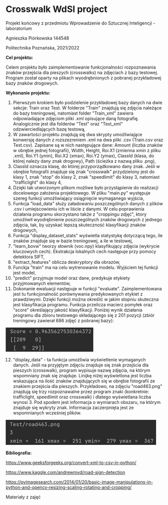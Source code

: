 # Crosswalk WdSI project
 Projekt końcowy z przedmiotu Wprowadzenie do Sztucznej Inteligencji - laboratorium
 
 Agnieszka Piórkowska 144548

 Politechnika Poznańska, 2021/2022
 
 **Cel projektu:** 
 
Celem projektu było zaimplementowanie funkcjonalności rozpoznawania znaków przejścia dla pieszych (crosswalks) na zdjęciach z bazy testowej. Program został oparty na plikach wyodrębnionych z pobranej przykładowej bazy znaków drogowych. 
 
**Wykonanie projektu:**

1) Pierwszym krokiem było podzielenie przykładowej bazy danych na dwie sekcje: Train oraz Test. W folderze "Train" znajdują się zdjęcia należące do bazy treningowej, natomiast folder "Train_xml" zawiera odpowiadające zdjęciom pliki .xml opisujące daną fotografię. Analogicznie jest dla folderów "Test" oraz "Test_xml" odzwierciedlających bazę testową,
2) W zawartości projektu znajdują się dwa skrypty umożliwiające konwersję danych z rozszezreniem .xml na dwa pliki .csv (Train.csv oraz Test.csv). Zapisane są w nich następujące dane: Amount (liczba znaków w obrębie jednej fotografii), Width, Height, Roi.X1 (zmienna xmin z pliku .xml), Roi.Y1 (ymin), Roi.X2 (xmax), Roi.Y2 (ymax), ClassId (klasa, do której należy dany znak drogowy), Path (ścieżka z nazwą pliku .png),
3) ClassId oznacza klasę, do której przyporządkowano dany znak. Jeśli w obrębie fotografii znajduje się znak "crosswalk" przydzielony jest do klasy 1, znak "stop" do klasy 2, znak "speedlimit" do klasy 3, natomiast "trafficlight" do klasy 4,
4) Dzięki tak utworzonym plikom możliwe było przystąpienie do realizacji docelowego założenia projektowego. W pliku "main.py" występuje szereg funkcji umożliwiający osiągnięcie wymaganego wyjścia,
5) Funkcja "load_data" służy załadowaniu poszczególnych danych z plików .csv i umiejscowieniu ich w liście z danymi. W celu poprawienia działania programu skorzystano także z "croppingu zdjęć", ktory umożliwił wyodrębnienie poszczególnych znaków drogowych z jednego zdjęcia, tak, by uzyskać lepszą skuteczność klasyfikacji znaków drogowych,
6) Funkcja "display_dataset_stats" wyświetla statystykę dotyczącą tego, ile znaków znajduje się w bazie treningowej, a ile w testowej, 
7) "learn_bovw" tworzy słownik (voc.npy) klasyfikujący zdjęcia (wykrycie kluczowych cech). Ekstrakcja lokalnych cech następuje przy pomocy detektora SIFT,
8) "extract_features" oblicza deskryptory dla obrazów, 
9) Funckja "train" ma na celu wytrenowanie modelu. Wyjściem tej funkcji jest model,
10) "predict" przyjmuje model oraz dane, predykuje etykiety przyjmowanych elementów,
11) Dokonanie ewaluacji następuje w funkcji "evaluate". Zaimplementowana jest tu funkcjonalność porównywania predykowanych etykiet z prawdziwymi. Dzięki funkcji można określić w jakim stopniu skuteczna jest klasyfikacja programu. Funkcja przelicza macierz pomyłek oraz "score" określający jakość klasyfikacji. Poniżej wynik działania programu dla zbioru testowego składającego się z 201 pozycji (zbiór treningowy zawierał 686 zdjęć z pobranej bazy):

![](readme_images/score.png)

12) "display_data" - ta funkcja umożliwia wyświetlenie wymaganych danych. Jeśli na przyjętym zdjęciu znajduje się znak przejścia dla pieszych (crosswalk), program wypisuje nazwę zdjęcia, na którym wspomniany znak się znajduje. Linijkę niżej wyświetlona jest liczba wskazująca na ilość znaków znajdujących się w obrębie fotografii ze znakiem przejścia dla pieszych. Przykładowo, na zdjęciu "road463.png" znajdują się trzy rozpoznawalne przez program znaki (konkretnie: trafficlight, speedlimit oraz crosswalk) i dlatego wyświetlana liczba wynosi 3. Pod spodem jest informacja o wymiarach obszaru, na którym znajduje się wykryty znak. Informacja zaczerpnięta jest ze wspomnianych wcześniej plików.
 
 ![](readme_images/example.png)
 
 **Bibliografia:**
 
 https://www.geeksforgeeks.org/convert-xml-to-csv-in-python/
 
 https://www.kaggle.com/andrewmvd/road-sign-detection
 
 https://pyimagesearch.com/2014/01/20/basic-image-manipulations-in-python-and-opencv-resizing-scaling-rotating-and-cropping/
 
 Materiały z zajęć
